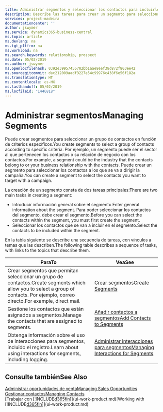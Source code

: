 ```yaml
---
title: Administrar segmentos y seleccionar los contactos para incluirlos | Documentos de Microsoft
description: Describe las tareas para crear un segmento para seleccionar un grupo de contactos según criterios específicos, por ejemplo, contactos de un determinado sector al que desee dirigirse.
services: project-madeira
documentationcenter: ''
author: jswymer
ms.service: dynamics365-business-central
ms.topic: article
ms.devlang: na
ms.tgt_pltfrm: na
ms.workload: na
ms.search.keywords: relationship, prospect
ms.date: 05/02/2019
ms.author: jswymer
ms.openlocfilehash: 0392e39957455702bb1aae8eef38d872f803ee42
ms.sourcegitcommit: dac212009aadf3227e54c99976c438f6e56f182a
ms.translationtype: HT
ms.contentlocale: es-MX
ms.lasthandoff: 05/02/2019
ms.locfileid: "1446818"
---
```

# <a name="managing-segments"></a><span data-ttu-id="5d697-103">Administrar segmentos</span><span class="sxs-lookup"><span data-stu-id="5d697-103">Managing Segments</span></span>
<span data-ttu-id="5d697-104">Puede crear segmentos para seleccionar un grupo de contactos en función de criterios específicos.</span><span class="sxs-lookup"><span data-stu-id="5d697-104">You create segments to select a group of contacts according to specific criteria.</span></span> <span data-ttu-id="5d697-105">Por ejemplo, un segmento puede ser el sector al que pertenecen los contactos o su relación de negocio con los contactos.</span><span class="sxs-lookup"><span data-stu-id="5d697-105">For example, a segment could be the industry that the contacts belong to or your business relationship with the contacts.</span></span> <span data-ttu-id="5d697-106">Puede crear un segmento para seleccionar los contactos a los que se va a dirigir la campaña.</span><span class="sxs-lookup"><span data-stu-id="5d697-106">You can create a segment to select the contacts you want to target with a campaign.</span></span>

<span data-ttu-id="5d697-107">La creación de un segmento consta de dos tareas principales:</span><span class="sxs-lookup"><span data-stu-id="5d697-107">There are two main tasks in creating a segment:</span></span>

* <span data-ttu-id="5d697-108">Introducir información general sobre el segmento.</span><span class="sxs-lookup"><span data-stu-id="5d697-108">Enter general information about the segment.</span></span> <span data-ttu-id="5d697-109">Para poder seleccionar los contactos del segmento, debe crear el segmento.</span><span class="sxs-lookup"><span data-stu-id="5d697-109">Before you can select the contacts within the segment, you must first create the segment.</span></span>
* <span data-ttu-id="5d697-110">Seleccionar los contactos que se van a incluir en el segmento.</span><span class="sxs-lookup"><span data-stu-id="5d697-110">Select the contacts to be included within the segment.</span></span>

<span data-ttu-id="5d697-111">En la tabla siguiente se describe una secuencia de tareas, con vínculos a temas que las describen.</span><span class="sxs-lookup"><span data-stu-id="5d697-111">The following table describes a sequence of tasks, with links to the topics that describe them.</span></span>

| <span data-ttu-id="5d697-112">Para</span><span class="sxs-lookup"><span data-stu-id="5d697-112">To</span></span> | <span data-ttu-id="5d697-113">Vea</span><span class="sxs-lookup"><span data-stu-id="5d697-113">See</span></span> |
| --- | --- |
| <span data-ttu-id="5d697-114">Crear segmentos que permitan seleccionar un grupo de contactos.</span><span class="sxs-lookup"><span data-stu-id="5d697-114">Create segments which allow you to select a group of contacts.</span></span> <span data-ttu-id="5d697-115">Por ejemplo, correo directo.</span><span class="sxs-lookup"><span data-stu-id="5d697-115">For example, direct mail.</span></span> |[<span data-ttu-id="5d697-116">Crear segmentos</span><span class="sxs-lookup"><span data-stu-id="5d697-116">Create Segments</span></span>](marketing-how-create-segment.md) |
| <span data-ttu-id="5d697-117">Gestione los contactos que están asignados a segmentos.</span><span class="sxs-lookup"><span data-stu-id="5d697-117">Manage the contacts that are assigned to segments.</span></span> |[<span data-ttu-id="5d697-118">Añadir contactos a segmentos</span><span class="sxs-lookup"><span data-stu-id="5d697-118">Add Contacts to Segments</span></span>](marketing-add-contact-segment.md) |
| <span data-ttu-id="5d697-119">Obtenga información sobre el uso de interacciones para segmentos, incluido el registro.</span><span class="sxs-lookup"><span data-stu-id="5d697-119">Learn about using interactions for segments, including logging.</span></span> |[<span data-ttu-id="5d697-120">Administrar interacciones para segmentos</span><span class="sxs-lookup"><span data-stu-id="5d697-120">Managing Interactions for Segments</span></span>](marketing-interaction-segments.md) |

## <a name="see-also"></a><span data-ttu-id="5d697-121">Consulte también</span><span class="sxs-lookup"><span data-stu-id="5d697-121">See Also</span></span>
[<span data-ttu-id="5d697-122">Administrar oportunidades de venta</span><span class="sxs-lookup"><span data-stu-id="5d697-122">Managing Sales Opportunities</span></span>](marketing-manage-sales-opportunities.md)  
[<span data-ttu-id="5d697-123">Gestionar contactos</span><span class="sxs-lookup"><span data-stu-id="5d697-123">Managing Contacts</span></span>](marketing-contacts.md)  
<span data-ttu-id="5d697-124">[Trabajar con [!INCLUDE[d365fin](includes/d365fin_md.md)]](ui-work-product.md)</span><span class="sxs-lookup"><span data-stu-id="5d697-124">[Working with [!INCLUDE[d365fin](includes/d365fin_md.md)]](ui-work-product.md)</span></span>
